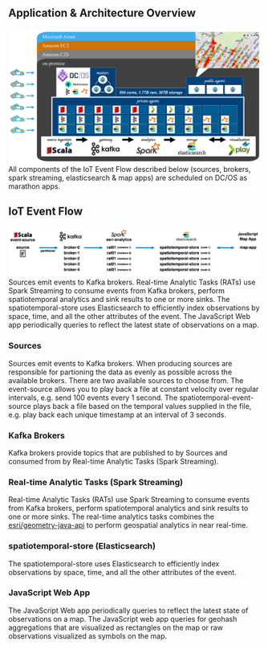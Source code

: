 ## Application & Architecture Overview
<img src="architecture.jpg"/>
All components of the IoT Event Flow described below (sources, brokers, spark streaming, elasticsearch & map apps) are scheduled on DC/OS as marathon apps.

## IoT Event Flow
<img src="iot-flow.jpg"/>
Sources emit events to Kafka brokers.  Real-time Analytic Tasks (RATs) use Spark Streaming to consume events from Kafka brokers, perform spatiotemporal analytics and sink results to one or more sinks.  The spatiotemporal-store uses Elasticsearch to efficiently index observations by space, time, and all the other attributes of the event.  The JavaScript Web app periodically queries to reflect the latest state of observations on a map.

### Sources
Sources emit events to Kafka brokers.  When producing sources are responsible for partioning the data as evenly as possible across the available brokers.  There are two available sources to choose from.  The event-source allows you to play back a file at constant velocity over regular intervals, e.g. send 100 events every 1 second.  The spatiotemporal-event-source plays back a file based on the temporal values supplied in the file, e.g. play back each unique timestamp at an interval of 3 seconds.

### Kafka Brokers
Kafka brokers provide topics that are published to by Sources and consumed from by Real-time Analytic Tasks (Spark Streaming).

### Real-time Analytic Tasks (Spark Streaming)
Real-time Analytic Tasks (RATs) use Spark Streaming to consume events from Kafka brokers, perform spatiotemporal analytics and sink results to one or more sinks.  The real-time analytics tasks combines the <a href="https://github.com/Esri/geometry-api-java">esri/geometry-java-api</a> to perform geospatial analytics in near real-time.

### spatiotemporal-store (Elasticsearch)
The spatiotemporal-store uses Elasticsearch to efficiently index observations by space, time, and all the other attributes of the event.

### JavaScript Web App
The JavaScript Web app periodically queries to reflect the latest state of observations on a map.  The JavaScript web app queries for geohash aggregations that are visualized as rectangles on the map or raw observations visualized as symbols on the map.
